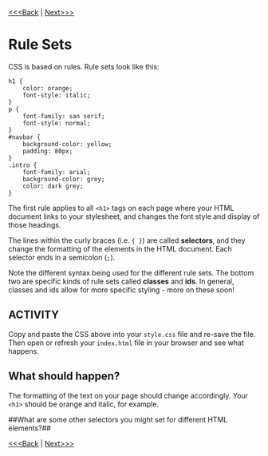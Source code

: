 [<<<Back](integration.md) | [Next>>>](filter.md)

# Rule Sets

CSS is based on rules. Rule sets look like this:

```
h1 {
	color: orange;
	font-style: italic;
}
p {
	font-family: san serif;
	font-style: normal;
}
#navbar {
	background-color: yellow;
	padding: 80px;
}
.intro {
	font-family: arial;
	background-color: grey;
	color: dark grey;
}
```

The first rule applies to all `<h1>` tags on each page where your HTML document links to your stylesheet, and changes the font style and display of those headings. 

The lines within the curly braces (i.e. `{ }`) are called **selectors**, and they change the formatting of the elements in the HTML document. Each selector ends in a semicolon (`;`).

Note the different syntax being used for the different rule sets. The bottom two are specific kinds of rule sets called **classes** and **ids**. In general, classes and ids allow for more specific styling - more on these soon! 

## ACTIVITY
Copy and paste the CSS above into your `style.css` file and re-save the file. Then open or refresh your `index.html` file in your browser and see what happens.  

## What should happen? 
The formatting of the text on your page should change accordingly. Your `<h1>` should be orange and italic, for example.

##What are some other selectors you might set for different HTML elements?##


[<<<Back](integration.md) | [Next>>>](filter.md)